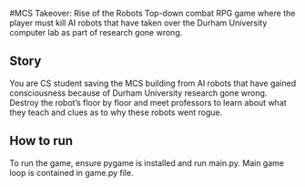 #MCS Takeover: Rise of the Robots
Top-down combat RPG game where the player must kill AI robots that have taken over the Durham University computer lab as part of research gone wrong.

## Story
You are CS student saving the MCS building from AI robots that have gained consciousness because of Durham University research gone wrong. Destroy the robot’s floor by floor and meet professors to learn about what they teach and clues as to why these robots went rogue.

## How to run

To run the game, ensure pygame is installed and run main.py. Main game loop is contained in game.py file.
